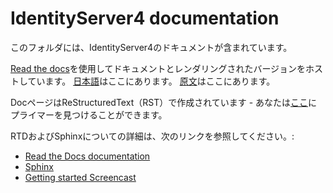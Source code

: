 ﻿# IdentityServer4 documentation

このフォルダには、IdentityServer4のドキュメントが含まれています。

[Read the docs](https://readthedocs.org/)を使用してドキュメントとレンダリングされたバージョンをホストしています。
[日本語](https://identityserver4-ja.readthedocs.io/)はここにあります。
[原文](https://identityserver4.readthedocs.io)はここにあります。

DocページはReStructuredText（RST）で作成されています - あなたは[ここ](http://www.sphinx-doc.org/en/stable/rest.html)にプライマーを見つけることができます。

RTDおよびSphinxについての詳細は、次のリンクを参照してください。:

* [Read the Docs documentation](https://docs.readthedocs.io/en/latest/index.html)
* [Sphinx](http://www.sphinx-doc.org/)
* [Getting started Screencast](https://www.youtube.com/watch?feature=player_embedded&v=oJsUvBQyHBs)
